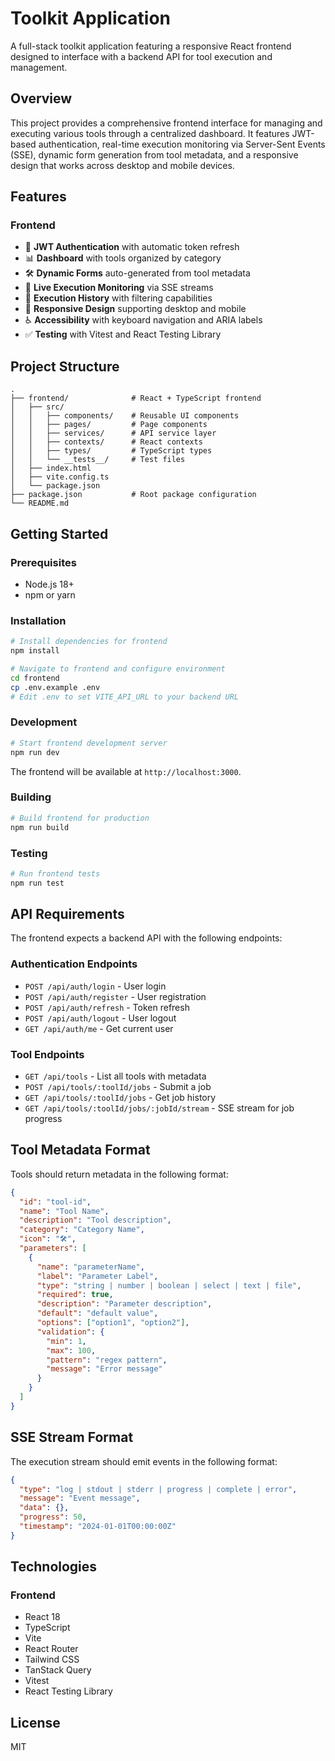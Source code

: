 # Toolkit Application

A full-stack toolkit application featuring a responsive React frontend designed to interface with a backend API for tool execution and management.

## Overview

This project provides a comprehensive frontend interface for managing and executing various tools through a centralized dashboard. It features JWT-based authentication, real-time execution monitoring via Server-Sent Events (SSE), dynamic form generation from tool metadata, and a responsive design that works across desktop and mobile devices.

## Features

### Frontend
- 🔐 **JWT Authentication** with automatic token refresh
- 📊 **Dashboard** with tools organized by category
- 🛠️ **Dynamic Forms** auto-generated from tool metadata
- 📡 **Live Execution Monitoring** via SSE streams
- 📜 **Execution History** with filtering capabilities
- 📱 **Responsive Design** supporting desktop and mobile
- ♿ **Accessibility** with keyboard navigation and ARIA labels
- ✅ **Testing** with Vitest and React Testing Library

## Project Structure

```
.
├── frontend/              # React + TypeScript frontend
│   ├── src/
│   │   ├── components/    # Reusable UI components
│   │   ├── pages/         # Page components
│   │   ├── services/      # API service layer
│   │   ├── contexts/      # React contexts
│   │   ├── types/         # TypeScript types
│   │   └── __tests__/     # Test files
│   ├── index.html
│   ├── vite.config.ts
│   └── package.json
├── package.json           # Root package configuration
└── README.md
```

## Getting Started

### Prerequisites

- Node.js 18+
- npm or yarn

### Installation

```bash
# Install dependencies for frontend
npm install

# Navigate to frontend and configure environment
cd frontend
cp .env.example .env
# Edit .env to set VITE_API_URL to your backend URL
```

### Development

```bash
# Start frontend development server
npm run dev
```

The frontend will be available at `http://localhost:3000`.

### Building

```bash
# Build frontend for production
npm run build
```

### Testing

```bash
# Run frontend tests
npm run test
```

## API Requirements

The frontend expects a backend API with the following endpoints:

### Authentication Endpoints
- `POST /api/auth/login` - User login
- `POST /api/auth/register` - User registration
- `POST /api/auth/refresh` - Token refresh
- `POST /api/auth/logout` - User logout
- `GET /api/auth/me` - Get current user

### Tool Endpoints
- `GET /api/tools` - List all tools with metadata
- `POST /api/tools/:toolId/jobs` - Submit a job
- `GET /api/tools/:toolId/jobs` - Get job history
- `GET /api/tools/:toolId/jobs/:jobId/stream` - SSE stream for job progress

## Tool Metadata Format

Tools should return metadata in the following format:

```json
{
  "id": "tool-id",
  "name": "Tool Name",
  "description": "Tool description",
  "category": "Category Name",
  "icon": "🛠️",
  "parameters": [
    {
      "name": "parameterName",
      "label": "Parameter Label",
      "type": "string | number | boolean | select | text | file",
      "required": true,
      "description": "Parameter description",
      "default": "default value",
      "options": ["option1", "option2"],
      "validation": {
        "min": 1,
        "max": 100,
        "pattern": "regex pattern",
        "message": "Error message"
      }
    }
  ]
}
```

## SSE Stream Format

The execution stream should emit events in the following format:

```json
{
  "type": "log | stdout | stderr | progress | complete | error",
  "message": "Event message",
  "data": {},
  "progress": 50,
  "timestamp": "2024-01-01T00:00:00Z"
}
```

## Technologies

### Frontend
- React 18
- TypeScript
- Vite
- React Router
- Tailwind CSS
- TanStack Query
- Vitest
- React Testing Library

## License

MIT
